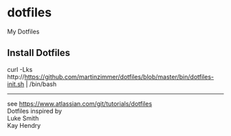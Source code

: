 # dotfiles
My Dotfiles

## Install Dotfiles

curl -Lks http://https://github.com/martinzimmer/dotfiles/blob/master/bin/dotfiles-init.sh | /bin/bash



---
see https://www.atlassian.com/git/tutorials/dotfiles  
Dotfiles inspired by  
Luke Smith  
Kay Hendry  
 
